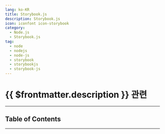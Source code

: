 ```yaml
---
lang: ko-KR
title: Storybook.js
description: Storybook.js
icon: iconfont icon-storybook
category:
  - Node.js 
  - Storybook.js
tag: 
  - node
  - nodejs
  - node-js
  - storybook
  - storybookjs
  - storybook-js
---
```


# {{ $frontmatter.description }} 관련

<ShieldsGroup logos="visualstudiocode,npm,pnpm,bun,yarn,vite,nodedotjs,javascript,typescript,storybook"/>

---

## Table of Contents

<ToCLocal basePath="/programming/js-storybook/" />

---

<TagLinks />